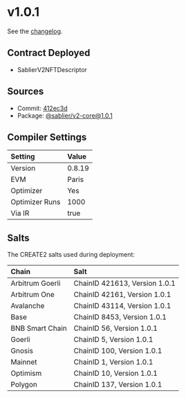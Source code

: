 # v1.0.1

See the [changelog](https://github.com/sablier-labs/v2-core/blob/v1.0.1/CHANGELOG.md).

## Contract Deployed

- SablierV2NFTDescriptor

## Sources

- Commit: [412ec3d](https://github.com/sablier-labs/v2-core/commit/412ec3d3998a766507de96afdb26c797d2ae491d)
- Package: [@sablier/v2-core@1.0.1](https://npmjs.com/package/@sablier/v2-core/v/1.0.1)

## Compiler Settings

| Setting        | Value  |
| :------------- | :----- |
| Version        | 0.8.19 |
| EVM            | Paris  |
| Optimizer      | Yes    |
| Optimizer Runs | 1000   |
| Via IR         | true   |

## Salts

The CREATE2 salts used during deployment:

| Chain           | Salt                          |
| :-------------- | :---------------------------- |
| Arbitrum Goerli | ChainID 421613, Version 1.0.1 |
| Arbitrum One    | ChainID 42161, Version 1.0.1  |
| Avalanche       | ChainID 43114, Version 1.0.1  |
| Base            | ChainID 8453, Version 1.0.1   |
| BNB Smart Chain | ChainID 56, Version 1.0.1     |
| Goerli          | ChainID 5, Version 1.0.1      |
| Gnosis          | ChainID 100, Version 1.0.1    |
| Mainnet         | ChainID 1, Version 1.0.1      |
| Optimism        | ChainID 10, Version 1.0.1     |
| Polygon         | ChainID 137, Version 1.0.1    |
